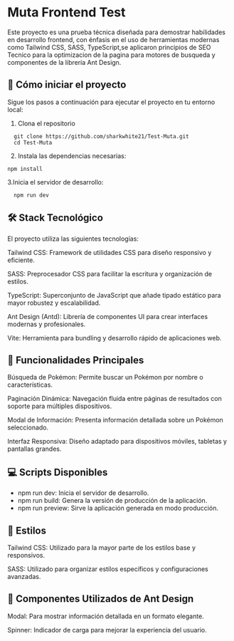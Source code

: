  # Muta Frontend Test
Este proyecto es una prueba técnica diseñada para demostrar habilidades en desarrollo frontend, con énfasis en el uso de herramientas modernas como Tailwind CSS, SASS, TypeScript,se aplicaron principios de SEO Tecnico para la optimizacion de la pagina para motores de busqueda y componentes de la librería Ant Design.

##  🚀 Cómo iniciar el proyecto
Sigue los pasos a continuación para ejecutar el proyecto en tu entorno local:

1. Clona el repositorio

```
  git clone https://github.com/sharkwhite21/Test-Muta.git
  cd Test-Muta
```
2. Instala las dependencias necesarias:
```
npm install

```
3.Inicia el servidor de desarrollo: 

```
  npm run dev

```

## 🛠️ Stack Tecnológico

El proyecto utiliza las siguientes tecnologías:

Tailwind CSS: Framework de utilidades CSS para diseño responsivo y eficiente.

SASS: Preprocesador CSS para facilitar la escritura y organización de estilos.

TypeScript: Superconjunto de JavaScript que añade tipado estático para mayor robustez y escalabilidad.

Ant Design (Antd): Librería de componentes UI para crear interfaces modernas y profesionales.

Vite: Herramienta para bundling y desarrollo rápido de aplicaciones web.

## 🌟 Funcionalidades Principales
Búsqueda de Pokémon: Permite buscar un Pokémon por nombre o características.

Paginación Dinámica: Navegación fluida entre páginas de resultados con soporte para múltiples dispositivos.

Modal de Información: Presenta información detallada sobre un Pokémon seleccionado.

Interfaz Responsiva: Diseño adaptado para dispositivos móviles, tabletas y pantallas grandes.

## 💻 Scripts Disponibles
* npm run dev: Inicia el servidor de desarrollo.
* npm run build: Genera la versión de producción de la aplicación.
* npm run preview: Sirve la aplicación generada en modo producción.

## 🎨 Estilos
Tailwind CSS: Utilizado para la mayor parte de los estilos base y responsivos.

SASS: Utilizado para organizar estilos específicos y configuraciones avanzadas.

## 🧩 Componentes Utilizados de Ant Design
Modal: Para mostrar información detallada en un formato elegante.

Spinner: Indicador de carga para mejorar la experiencia del usuario.